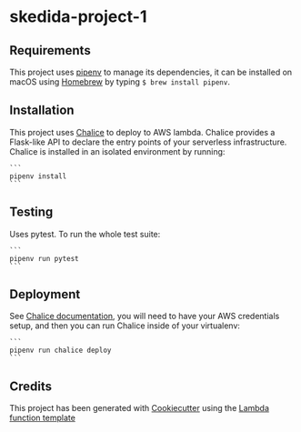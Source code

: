 skedida-project-1
==============================



Requirements
------------

This project uses [pipenv](https://docs.pipenv.org/) to manage its dependencies, it can be installed
on macOS using [Homebrew](https://brew.sh) by typing `$ brew install pipenv`.

Installation
------------

This project uses [Chalice](http://chalice.readthedocs.io/en/latest/) to deploy to AWS
lambda. Chalice provides a Flask-like API to declare the entry points of your serverless 
infrastructure. Chalice is installed in an isolated environment by running:

    ```
    pipenv install
    ```
    
Testing
-------

Uses pytest. To run the whole test suite:

    ```
    pipenv run pytest
    ```

Deployment
----------

See [Chalice documentation](http://chalice.readthedocs.io/en/latest/quickstart.html#credentials),
you will need to have your AWS credentials setup, and then you can run Chalice inside of your
virtualenv:

    ```
    pipenv run chalice deploy
    ```

Credits
-------

This project has been generated with [Cookiecutter](https://github.com/audreyr/cookiecutter)
using the [Lambda function template](https://github.com/browniebroke/cookiecutter-lambda-function)

